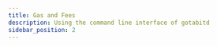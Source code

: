 ```yaml
---
title: Gas and Fees
description: Using the command line interface of gotabitd
sidebar_position: 2
---
```

